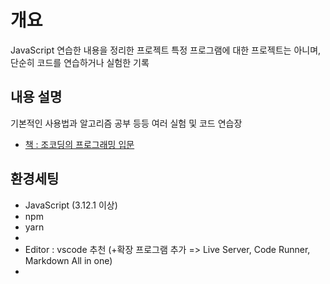 # 개요

JavaScript 연습한 내용을 정리한 프로젝트
특정 프로그램에 대한 프로젝트는 아니며, 단순히 코드를 연습하거나 실험한 기록

## 내용 설명
기본적인 사용법과 알고리즘 공부 등등 여러 실험 및 코드 연습장
-  [책 : 조코딩의 프로그래밍 입문](./joCodingIntroduction/README.md)

## 환경세팅
- JavaScript (3.12.1 이상)
- npm
- yarn
- 
- Editor : vscode 추천 (+확장 프로그램 추가 => Live Server, Code Runner, Markdown All in one)
- 